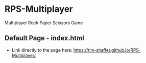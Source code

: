 # RPS-Multiplayer
Multiplayer Rock Paper Scissors Game

## Default Page - index.html
* Link directly to the page here:  https://tim-shaffer.github.io/RPS-Multiplayer/
